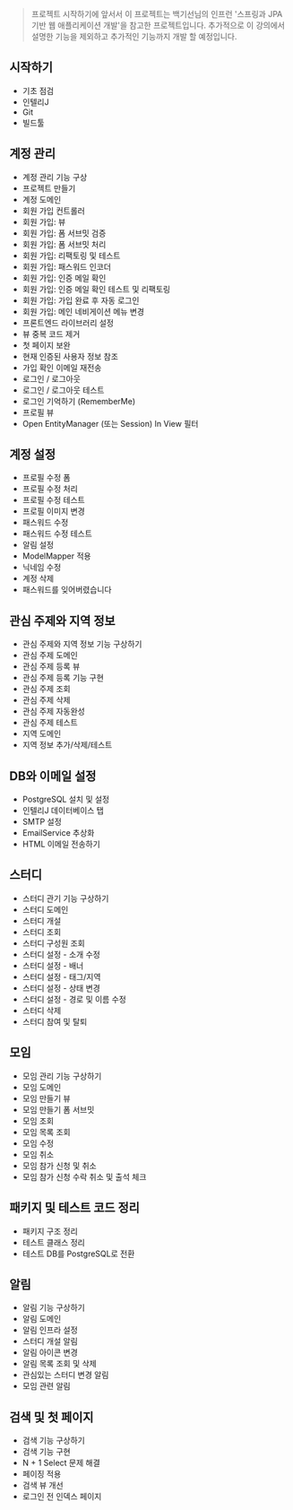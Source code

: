 > 프로젝트 시작하기에 앞서서 이 프로젝트는 백기선님의 인프런 '스프링과 JPA 기반 웹 애플리케이션 개발'을
> 참고한 프로젝트입니다.
> 추가적으로 이 강의에서 설명한 기능을 제외하고 추가적인 기능까지 개발 할 예정입니다.

## 시작하기

- 기초 점검
- 인텔리J
- Git
- 빌드툴

## 계정 관리

- 계정 관리 기능 구상
- 프로젝트 만들기
- 계정 도메인
- 회원 가입 컨트롤러
- 회원 가입: 뷰
- 회원 가입: 폼 서브밋 검증
- 회원 가입: 폼 서브밋 처리
- 회원 가입: 리팩토링 및 테스트
- 회원 가입: 패스워드 인코더
- 회원 가입: 인증 메일 확인
- 회원 가입: 인증 메일 확인 테스트 및 리팩토링
- 회원 가입: 가입 완료 후 자동 로그인
- 회원 가입: 메인 네비게이션 메뉴 변경
- 프론트엔드 라이브러리 설정
- 뷰 중복 코드 제거
- 첫 페이지 보완
- 현재 인증된 사용자 정보 참조
- 가입 확인 이메일 재전송
- 로그인 / 로그아웃
- 로그인 / 로그아웃 테스트
- 로그인 기억하기 (RememberMe)
- 프로필 뷰
- Open EntityManager (또는 Session) In View 필터

## 계정 설정

- 프로필 수정 폼
- 프로필 수정 처리
- 프로필 수정 테스트
- 프로필 이미지 변경
- 패스워드 수정
- 패스워드 수정 테스트
- 알림 설정
- ModelMapper 적용
- 닉네임 수정
- 계정 삭제
- 패스워드를 잊어버렸습니다

## 관심 주제와 지역 정보

- 관심 주제와 지역 정보 기능 구상하기
- 관심 주제 도메인
- 관심 주제 등록 뷰
- 관심 주제 등록 기능 구현
- 관심 주제 조회
- 관심 주제 삭제
- 관심 주제 자동완성
- 관심 주제 테스트
- 지역 도메인
- 지역 정보 추가/삭제/테스트

## DB와 이메일 설정

- PostgreSQL 설치 및 설정
- 인텔리J 데이터베이스 탭
- SMTP 설정
- EmailService 추상화
- HTML 이메일 전송하기

## 스터디

- 스터디 관기 기능 구상하기
- 스터디 도메인
- 스터디 개설
- 스터디 조회
- 스터디 구성원 조회
- 스터디 설정 - 소개 수정
- 스터디 설정 - 배너
- 스터디 설정 - 태그/지역
- 스터디 설정 - 상태 변경
- 스터디 설정 - 경로 및 이름 수정
- 스터디 삭제
- 스터디 참여 및 탈퇴

## 모임

- 모임 관리 기능 구상하기
- 모임 도메인
- 모임 만들기 뷰
- 모임 만들기 폼 서브밋
- 모임 조회
- 모임 목록 조회
- 모임 수정
- 모임 취소
- 모임 참가 신청 및 취소
- 모임 참가 신청 수락 취소 및 출석 체크

## 패키지 및 테스트 코드 정리

- 패키지 구조 정리
- 테스트 클래스 정리
- 테스트 DB를 PostgreSQL로 전환

## 알림

- 알림 기능 구상하기
- 알림 도메인
- 알림 인프라 설정
- 스터디 개설 알림
- 알림 아이콘 변경
- 알림 목록 조회 및 삭제
- 관심있는 스터디 변경 알림
- 모임 관련 알림

## 검색 및 첫 페이지

- 검색 기능 구상하기
- 검색 기능 구현
- N + 1 Select 문제 해결
- 페이징 적용
- 검색 뷰 개선
- 로그인 전 인덱스 페이지
